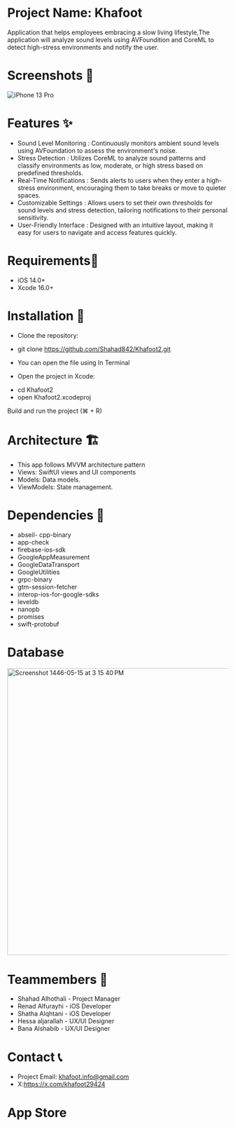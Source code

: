 
# Project Name: Khafoot


Application that helps employees embracing a slow living lifestyle,The application 
will analyze sound levels using AVFoundition and CoreML to detect high-stress environments and notify the user.



# Screenshots 📱
 ![iPhone 13 Pro](https://github.com/user-attachments/assets/233aeb1c-0a86-41b7-a3e5-90287c223e10)


# Features ✨

* Sound Level Monitoring :
Continuously monitors ambient sound levels using AVFoundation to assess the environment's noise.
* Stress Detection :
Utilizes CoreML to analyze sound patterns and classify environments as low, moderate, or high stress based on predefined thresholds.
* Real-Time Notifications :
Sends alerts to users when they enter a high-stress environment, encouraging them to take breaks or move to quieter spaces.
* Customizable Settings :
Allows users to set their own thresholds for sound levels and stress detection, tailoring notifications to their personal sensitivity.
* User-Friendly Interface :
Designed with an intuitive layout, making it easy for users to navigate and access features quickly.

# Requirements🔧 
* iOS 14.0+
* Xcode 16.0+

# Installation 📲

* Clone the repository:
- git clone https://github.com/Shahad842/Khafoot2.git

* You can open the file using In Terminal
- Open the project in Xcode:
* cd Khafoot2
* open Khafoot2.xcodeproj

Build and run the project (⌘ + R)

# Architecture 🏗️ 
* This app follows MVVM architecture pattern
* Views: SwiftUI views and UI components
* Models: Data models.
* ViewModels: State management.


# Dependencies 🧰
* abseil- cpp-binary 
* app-check
* firebase-ios-sdk
* GoogleAppMeasurement
* GoogleDataTransport
* GoogleUtilities
* grpc-binary
* gtm-session-fetcher
* interop-ios-for-google-sdks
* leveldb
* nanopb
* promises
* swift-protobuf

# Database
<img width="655" alt="Screenshot 1446-05-15 at 3 15 40 PM" src="https://github.com/user-attachments/assets/ae245fd3-c90a-4731-99b8-785420e3a9d6">


# Teammembers 👥

* Shahad Alhothali - Project Manager
* Renad Alfurayhi - iOS Developer 
* Shatha Alqhtani - iOS Developer 
* Hessa aljarallah - UX/UI Designer 
* Bana Alshabib - UX/UI Designer 

# Contact 📞
* Project Email: khafoot.info@gmail.com
* X:https://x.com/khafoot29424


# App Store 

